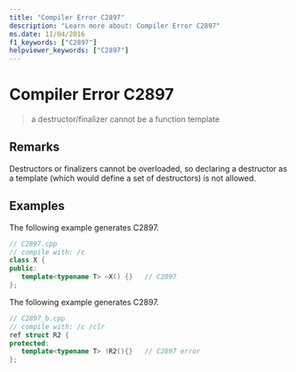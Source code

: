```yaml
---
title: "Compiler Error C2897"
description: "Learn more about: Compiler Error C2897"
ms.date: 11/04/2016
f1_keywords: ["C2897"]
helpviewer_keywords: ["C2897"]
---
```

# Compiler Error C2897

> a destructor/finalizer cannot be a function template

## Remarks

Destructors or finalizers cannot be overloaded, so declaring a destructor as a template (which would define a set of destructors) is not allowed.

## Examples

The following example generates C2897.

```cpp
// C2897.cpp
// compile with: /c
class X {
public:
   template<typename T> ~X() {}   // C2897
};
```

The following example generates C2897.

```cpp
// C2897_b.cpp
// compile with: /c /clr
ref struct R2 {
protected:
   template<typename T> !R2(){}   // C2897 error
};
```
